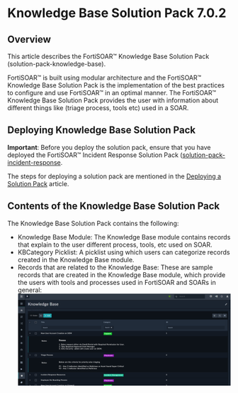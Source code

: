 # Knowledge Base Solution Pack 7.0.2

## Overview

This article describes the FortiSOAR™ Knowledge Base Solution Pack (solution-pack-knowledge-base). 

FortiSOAR™ is built using modular architecture and the FortiSOAR™ Knowledge Base Solution Pack is the implementation of the best practices to configure and use FortiSOAR™ in an optimal manner. The FortiSOAR™ Knowledge Base Solution Pack provides the user with information about different things like (triage process, tools etc) used in a SOAR.

## Deploying Knowledge Base Solution Pack

**Important**: Before you deploy the solution pack, ensure that you have deployed the FortiSOAR™ Incident Response Solution Pack ([solution-pack-incident-response](https://github.com/fortinet-fortisoar/solution-pack-incident-response).

The steps for deploying a solution pack are mentioned in the [Deploying a Solution Pack](https://github.com/fortinet-fortisoar/how-tos/blob/main/DeployingASolutionPack.md) article.

## Contents of the Knowledge Base Solution Pack
The Knowledge Base Solution Pack contains the following:

- Knowledge Base Module: The Knowledge Base module contains records that explain to the user different process, tools, etc used on SOAR.
- KBCategory Picklist: A picklist using which users can categorize records created in the Knowledge Base module.
- Records that are related to the Knowledge Base: These are sample records that are created in the Knowledge Base module, which provide the users with tools and processes used in FortiSOAR and SOARs in general:  
  ![Sample Knowledge Base records](media/KBSampleRecords.png)

